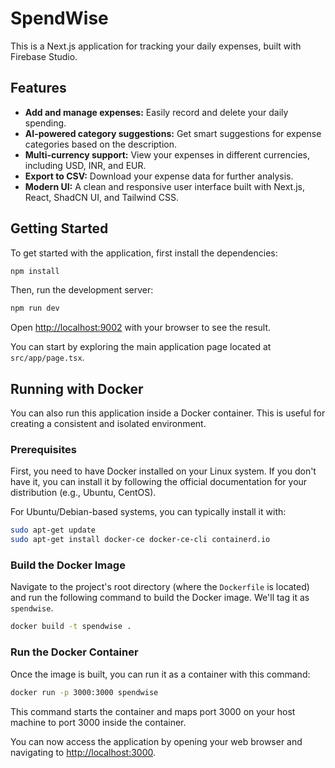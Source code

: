 # SpendWise

This is a Next.js application for tracking your daily expenses, built with Firebase Studio.

## Features

- **Add and manage expenses:** Easily record and delete your daily spending.
- **AI-powered category suggestions:** Get smart suggestions for expense categories based on the description.
- **Multi-currency support:** View your expenses in different currencies, including USD, INR, and EUR.
- **Export to CSV:** Download your expense data for further analysis.
- **Modern UI:** A clean and responsive user interface built with Next.js, React, ShadCN UI, and Tailwind CSS.

## Getting Started

To get started with the application, first install the dependencies:

```bash
npm install
```

Then, run the development server:

```bash
npm run dev
```

Open [http://localhost:9002](http://localhost:9002) with your browser to see the result.

You can start by exploring the main application page located at `src/app/page.tsx`.

## Running with Docker

You can also run this application inside a Docker container. This is useful for creating a consistent and isolated environment.

### Prerequisites

First, you need to have Docker installed on your Linux system. If you don't have it, you can install it by following the official documentation for your distribution (e.g., Ubuntu, CentOS).

For Ubuntu/Debian-based systems, you can typically install it with:
```bash
sudo apt-get update
sudo apt-get install docker-ce docker-ce-cli containerd.io
```

### Build the Docker Image

Navigate to the project's root directory (where the `Dockerfile` is located) and run the following command to build the Docker image. We'll tag it as `spendwise`.

```bash
docker build -t spendwise .
```

### Run the Docker Container

Once the image is built, you can run it as a container with this command:

```bash
docker run -p 3000:3000 spendwise
```

This command starts the container and maps port 3000 on your host machine to port 3000 inside the container.

You can now access the application by opening your web browser and navigating to [http://localhost:3000](http://localhost:3000).

